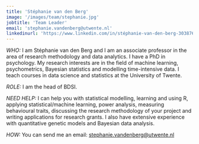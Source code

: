 ```yaml
---
title: 'Stéphanie van den Berg'
image: '/images/team/stephanie.jpg'
jobtitle: 'Team Leader'
email: 'stephanie.vandenberg@utwente.nl'
linkedinurl: 'https://www.linkedin.com/in/stéphanie-van-den-berg-3038765/'
---
```


*WHO:* I am Stéphanie van den Berg and I am an associate professor in the area of research methodology and data analytics. I have a PhD in psychology. My research interests are in the field of machine learning, psychometrics, Bayesian statistics and modelling time-intensive data. I teach courses in data science and statistics at the University of Twente.

*ROLE:* I am the head of BDSI.

*NEED HELP:* I can help you with statistical modelling, learning and using R, applying statistical/machine learning, power analysis, measuring behavioural traits, discussing the research methodology of your project and writing applications for research grants. I also have extensive experience with quantitative genetic models and Bayesian data analysis.

*HOW:* You can send me an email: [stephanie.vandenberg@utwente.nl](mailto:stephanie.vandenberg@utwente.nl)
